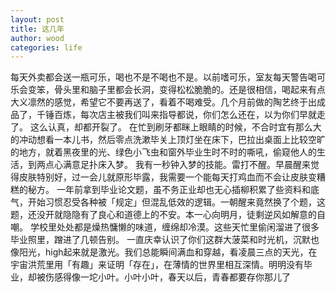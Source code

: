 ```yaml
---
layout: post
title: 这几年
author: wood
categories: life
---
```


每天外卖都会送一瓶可乐，喝也不是不喝也不是。以前嗜可乐，室友每天警告喝可乐会变笨，骨头里和脑子里都会长洞，变得松松脆脆的。还是很相信，喝起来有点大义凛然的感觉，希望它不要再送了，看着不喝难受。几个月前做的陶艺终于出成品了，千锤百炼，每次店主被我们叫来指导都说，你们怎么还在，以为你们早就走了。 这么认真，却都开裂了。 在忙到刷牙都眯上眼睛的时候，不合时宜有那么大的冲动想看一本儿书，然后零点洗漱毕关上顶灯坐在床下，巴拉出桌面上比较空旷的地方，就着黑夜里的光、绿色小飞虫和窗外毕业生时不时的嘶吼，偷窥他人的生活，到两点心满意足扑床入梦。  我有一秒钟入梦的技能。雷打不醒。早晨醒来觉得皮肤特别好，过一会儿就原形毕露，我需要一个能每天打鸡血而不会让皮肤变糟糕的秘方。 一年前拿到毕业论文题，虽不务正业却也无心插柳积累了些资料和底气，开始习惯忍受各种被「规定」但混乱低效的逻辑。一朝醒来竟然换了个题，这题，还没开就隐隐有了良心和道德上的不安。本一心向明月，徒剩逆风如解意的自嘲。 学校里处处都是燥热慵懒的味道，缠绵却冷漠。这些天忙里偷闲溜进了很多毕业照里，蹭进了几顿告别。 一直庆幸认识了你们这群大菠菜和时光机，沉默也像阳光，high起来就是激光。我们总能瞬间满血和穿越，看凌晨三点的天光，在宇宙洪荒里用「有趣」来证明「存在」，在薄情的世界里相互深情。明明没有毕业，却被伤感得像一坨小叶。小叶小叶，春天以后，青春都要存你那儿了